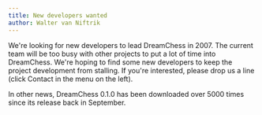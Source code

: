 ```yaml
---
title: New developers wanted
author: Walter van Niftrik
---
```

We're looking for new developers to lead DreamChess in 2007. The current team will be too busy with other projects to put a lot of time into DreamChess. We're hoping to find some new developers to keep the project development from stalling. If you're interested, please drop us a line (click Contact in the menu on the left).

In other news, DreamChess 0.1.0 has been downloaded over 5000 times since its release back in September.

